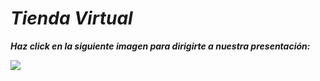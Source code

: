 # ***Tienda Virtual***

**_Haz click en la siguiente imagen para dirigirte a nuestra presentación:_**

<a href='https://docs.google.com/presentation/d/1KRJ8FfgFKOvkLvYfmU0D3-H61H1OsxYJrfsKktF3zQw/edit?usp=sharing'><img src='https://user-images.githubusercontent.com/93207686/153645947-7fd6b9c6-0e64-4b81-bee3-27bf887c50d5.png'></a>
